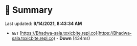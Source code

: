 # 📖 Summary
Last updated: **9/14/2021, 8:43:34 AM**

- `GET` [https://Bhadwa-sala.toxicblte.repl.co](https://Bhadwa-sala.toxicblte.repl.co) - **Down** (434ms)
